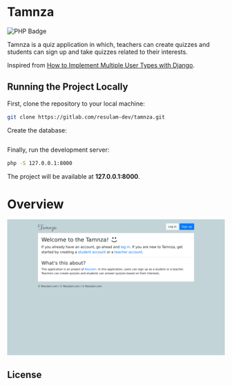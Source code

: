 # Tamnza

![PHP Badge](https://img.shields.io/badge/PHP-777BB4?style=for-the-badge)

Tamnza is a quiz application in which, teachers can create quizzes and students can sign up and take quizzes related to their interests.

Inspired from [How to Implement Multiple User Types with Django](https://simpleisbetterthancomplex.com/tutorial/2018/01/18/how-to-implement-multiple-user-types-with-django.html).

## Running the Project Locally

First, clone the repository to your local machine:

```bash
git clone https://gitlab.com/resulam-dev/tamnza.git
```

Create the database:

```bash

```

Finally, run the development server:

```bash
php -S 127.0.0.1:8000
```

The project will be available at **127.0.0.1:8000**.

# Overview
![Overview](https://github.com/pythonbrad/tamnza/blob/dev/overview.png)

## License

